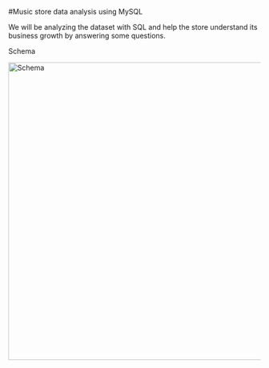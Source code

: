 #Music store data analysis using MySQL

We will be analyzing the dataset with SQL and help the store understand its business growth by answering some questions.

Schema


<img width="594" alt="Schema" src="https://github.com/kumarsarvesh0224/PP_Music_store_data_analysis/assets/131572545/74b65299-e4a9-45dd-904f-fa835ea3e617">
